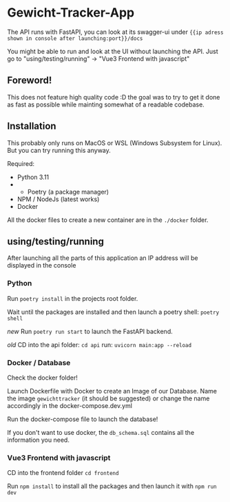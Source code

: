 # Gewicht-Tracker-App
The API runs with FastAPI, you can look at its swagger-ui under `{{ip adress shown in console after launching:port}}/docs`

You might be able to run and look at the UI without launching the API. Just go to "using/testing/running" -> "Vue3 Frontend with javascript"

## Foreword!
This does not feature high quality code :D the goal was to try to get it done as fast as possible
while mainting somewhat of a readable codebase.


## Installation
This probably only runs on MacOS or WSL (Windows Subsystem for Linux). But you can try running this anyway.

Required:
- Python 3.11
- - Poetry (a package manager)
- NPM / NodeJs (latest works)
- Docker

All the docker files to create a new container are in the `./docker` folder.

## using/testing/running

After launching all the parts of this application an IP address will be displayed in the console

### Python
Run `poetry install` in the projects root folder.

Wait until the packages are installed and then launch a poetry shell:
`poetry shell`

*new*
Run `poetry run start` to launch the FastAPI backend.

*old*
CD into the api folder: `cd api`
run: `uvicorn main:app --reload`

###  Docker / Database
Check the docker folder!

Launch Dockerfile with Docker to create an Image of our Database. Name the image `gewichttracker` (it should be suggested) or change the name accordingly in the docker-compose.dev.yml

Run the docker-compose file to launch the database!

If you don't want to use docker, the `db_schema.sql` contains all the information you need.


### Vue3 Frontend with javascript
CD into the frontend folder `cd frontend`

Run `npm install` to install all the packages and then launch it with `npm run dev`
